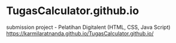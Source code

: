# TugasCalculator.github.io
submission project - Pelatihan Digitalent (HTML, CSS, Java Script)
https://karmilaratnanda.github.io/TugasCalculator.github.io/
